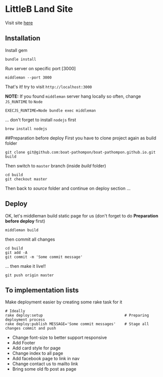 LittleB Land Site
========================

Visit site [here](http://littleb.land)

## Installation
Install gem
```
bundle install
```
Run server on specific port [3000]
```
middleman --port 3000
```
That's it! try to visit `http://localhost:3000`


__NOTE:__ If you found `middleman` server hang locally so often, change `JS_RUNTIME` to `Node`
```
EXECJS_RUNTIME=Node bundle exec middleman
```
... don't forget to install `nodejs` first
```
brew install nodejs
```

##Preparation before deploy
First you have to clone project again as build folder
```
git clone git@github.com:boat-pathompon/boat-pathompon.github.io.git build
```
Then switch to `master` branch (inside _build_ folder)
```
cd build
git checkout master
```
Then back to _source_ folder and continue on deploy section ...

## Deploy
OK, let's middleman build static page for us (don't forget to do __Preparation before deploy__ first)
```
middleman build
```
then commit all changes
```
cd build
git add -A
git commit -m 'Some commit message'
```
... then make it live!!
``` 
git push origin master
```

## To implementation lists
Make deployment easier by creating some rake task for it
```
# Ideally
rake deploy:setup                                     # Preparing deployment process
rake deploy:publish MESSAGE='Some commit messages'    # Stage all changes commit and push
```
- Change font-size to better support responsive
- Add Footer
- Add card style for page
- Change index to all page
- Add facebook page to link in nav
- Change contact us to mailto link
- Bring some old fb post as page
